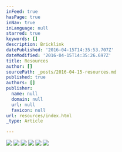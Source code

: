 ```yaml
---
inFeed: true
hasPage: true
inNav: true
inLanguage: null
starred: true
keywords: []
description: Bricklink
datePublished: '2016-04-15T14:35:53.707Z'
dateModified: '2016-04-15T14:35:26.697Z'
title: Resources
author: []
sourcePath: _posts/2016-04-15-resources.md
published: true
authors: []
publisher:
  name: null
  domain: null
  url: null
  favicon: null
url: resources/index.html
_type: Article

---
```

![](https://the-grid-user-content.s3-us-west-2.amazonaws.com/3ef65fb0-3d6a-4d9f-99bc-1096f27d9661.png)
![](https://the-grid-user-content.s3-us-west-2.amazonaws.com/942c9fc0-8018-4854-8ccc-f1e9818349bf.jpg)
![](https://the-grid-user-content.s3-us-west-2.amazonaws.com/93ce1a32-a219-4735-9f6c-5a63b64916b9.png)
![](https://the-grid-user-content.s3-us-west-2.amazonaws.com/8c5489fa-7e45-4a41-afa9-b9dfae153c5f.png)
![](https://the-grid-user-content.s3-us-west-2.amazonaws.com/23f3ef19-d9c0-41ca-9b5d-485fa7c6eb0c.png)
![](https://the-grid-user-content.s3-us-west-2.amazonaws.com/0ecbda47-dbd9-4a4e-b8de-fcc18c149c71.png)